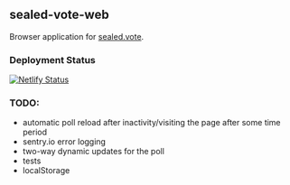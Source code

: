 ## sealed-vote-web

Browser application for [sealed.vote](https://sealed.vote).

### Deployment Status

[![Netlify Status](https://api.netlify.com/api/v1/badges/431089b8-8373-4038-8b80-fb3a7aa02c6e/deploy-status)](https://app.netlify.com/sites/sealed-vote/deploys)

### TODO:

-   automatic poll reload after inactivity/visiting the page after some time period
-   sentry.io error logging
-   two-way dynamic updates for the poll
-   tests
-   localStorage

